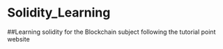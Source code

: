 # Solidity_Learning
##Learning solidity for the Blockchain subject following the tutorial point website
